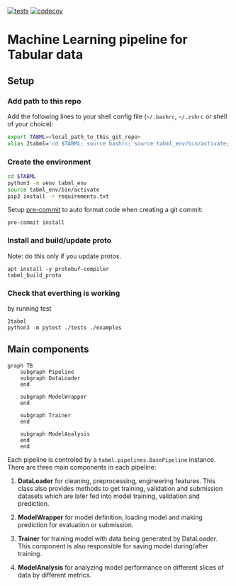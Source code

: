 [![tests](https://github.com/tiepvupsu/tabml/actions/workflows/python-package.yml/badge.svg)](https://github.com/tiepvupsu/tabml/actions/workflows/python-package.yml)
[![codecov](https://codecov.io/gh/tiepvupsu/tabml/branch/master/graph/badge.svg?token=4JLG0YYUZU)](https://codecov.io/gh/tiepvupsu/tabml)

# Machine Learning pipeline for Tabular data

## Setup

### Add path to this repo

Add the following lines to your shell config file (`~/.bashrc`, `~/.zshrc` or shell of
your choice):

```bash
export TABML=<local_path_to_this_git_repo>
alias 2tabml='cd $TABML; source bashrc; source tabml_env/bin/activate; python3 setup.py install'
```

### Create the environment

```bash
cd $TABML
python3 -m venv tabml_env
source tabml_env/bin/activate
pip3 install -r requirements.txt
```

Setup [pre-commit](https://pre-commit.com/) to auto format code when creating a git
commit:
```
pre-commit install
```

### Install and build/update proto

Note: do this only if you update protos.

```
apt install -y protobuf-compiler
tabml_build_proto
```

### Check that everthing is working

by running test

```
2tabml
python3 -m pytest ./tests ./examples
```

## Main components

```mermaid
graph TB
    subgraph Pipeline
    subgraph DataLoader
    end

    subgraph ModelWrapper
    end

    subgraph Trainer
    end

    subgraph ModelAnalysis
    end
    end
```

Each pipeline is controled by a `tabml.pipelines.BasePipeline` instance. There are
three main components in each pipeline:

1.  **DataLoader** for cleaning, preprocessing, engineering features. This class also
    provides methods to get training, validation and submission datasets which are
    later fed into model training, validation and prediction.

2.  **ModelWrapper** for model definition, loading model and making prediction for
    evaluation or submission.

3.  **Trainer** for training model with data being generated by DataLoader. This
    component is also responsible for saving model during/after training.

4.  **ModelAnalysis** for analyzing model performance on different slices of data by
    different metrics.
    
    
